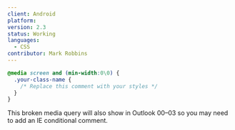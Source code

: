 ```yaml
---
client: Android
platform:
version: 2.3
status: Working
languages:
  - CSS
contributor: Mark Robbins
---
```


```css
@media screen and (min-width:0\0) {
  .your-class-name {
    /* Replace this comment with your styles */
  }
}
```

This broken media query will also show in Outlook 00–03 so you may need to add an IE conditional comment.
